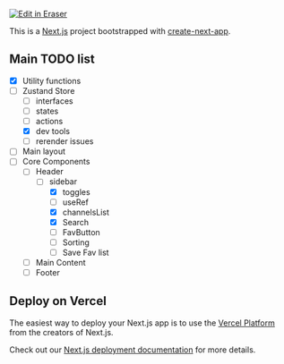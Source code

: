 <p><a target="_blank" href="https://app.eraser.io/workspace/pKT1WQ0h76VSoFciUINu" id="edit-in-eraser-github-link"><img alt="Edit in Eraser" src="https://firebasestorage.googleapis.com/v0/b/second-petal-295822.appspot.com/o/images%2Fgithub%2FOpen%20in%20Eraser.svg?alt=media&amp;token=968381c8-a7e7-472a-8ed6-4a6626da5501"></a></p>

This is a [﻿Next.js](https://nextjs.org/) project bootstrapped with [﻿create-next-app](https://github.com/vercel/next.js/tree/canary/packages/create-next-app).

## Main TODO list
- [x] Utility functions
- [ ] Zustand Store
    - [ ] interfaces
    - [ ] states
    - [ ] actions
    - [x] dev tools
    - [ ] rerender issues
- [ ] Main layout
- [ ] Core Components
    - [ ] Header
        - [ ] sidebar
            - [x] toggles
            - [ ] useRef
            - [x] channelsList
            - [x] Search
            - [ ] FavButton
            - [ ] Sorting
            - [ ] Save Fav list
    - [ ] Main Content
    - [ ] Footer
## Deploy on Vercel
The easiest way to deploy your Next.js app is to use the [﻿Vercel Platform](https://vercel.com/new?utm_medium=default-template&filter=next.js&utm_source=create-next-app&utm_campaign=create-next-app-readme) from the creators of Next.js.

Check out our [﻿Next.js deployment documentation](https://nextjs.org/docs/deployment) for more details.


<!--- Eraser file: https://app.eraser.io/workspace/pKT1WQ0h76VSoFciUINu --->